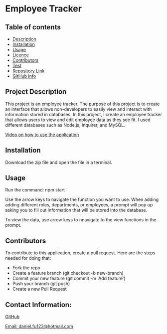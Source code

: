 # Employee Tracker

  ## Table of contents
  - [Description](#Description)
  - [Installation](#Installation)
  - [Usage](#Usage)
  - [Licence](#Licence)
  - [Contributors](#Contributors)
  - [Test](#Test)
  - [Repository Link](#Repository)
  - [GitHub Info](#GitHub) 

  ## Project Description

  This project is an employee tracker. The purpose of this project is to create an interface that allows non-developers to easily view and interact with information stored in databases. In this project, I create an employee tracker that allows users to view and edit employee data as they see fit. I used different databases such as Node.js, Inquirer, and MySQL.

[Video on how to use the application](https://drive.google.com/file/d/1bLVI_rahbZIWXzAcEADnGtw8gAmSHYaa/view)

  ## Installation 

Download the zip file and open the file in a terminal. 
  
  ## Usage

Run the command: npm start

Use the arrow keys to navigate the function you want to use. When adding adding different roles, departments, or employees, a prompt will pop up asking you to fill out information that will be stored into the database.

To view the data, use arrow keys to nnavigate to the view functions in the prompt.

  ## Contributors

  To contribute to this application, create a pull request.
  Here are the steps needed for doing that:
  - Fork the repo
  - Create a feature branch (git checkout -b new-branch)
  - Commit your new feature (git commit -m 'Add feature')
  - Push your branch (git push)
  - Create a new Pull Request

  ## Contact Information:
  [GitHub](https://github.com/danielfu13)

  [Email: daniel.fu123@hotmail.com](mailto:daniel.fu123@hotmail.com)
